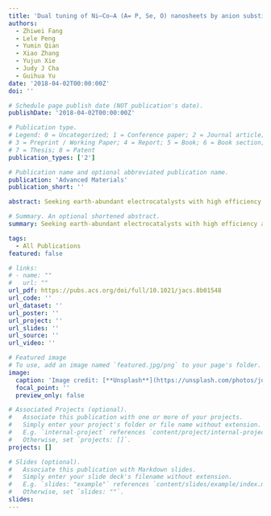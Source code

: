 ```yaml
---
title: 'Dual tuning of Ni–Co–A (A= P, Se, O) nanosheets by anion substitution and holey engineering for efficient hydrogen evolution'
authors:
  - Zhiwei Fang
  - Lele Peng
  - Yumin Qian
  - Xiao Zhang
  - Yujun Xie
  - Judy J Cha
  - Guihua Yu
date: '2018-04-02T00:00:00Z'
doi: ''

# Schedule page publish date (NOT publication's date).
publishDate: '2018-04-02T00:00:00Z'

# Publication type.
# Legend: 0 = Uncategorized; 1 = Conference paper; 2 = Journal article;
# 3 = Preprint / Working Paper; 4 = Report; 5 = Book; 6 = Book section;
# 7 = Thesis; 8 = Patent
publication_types: ['2']

# Publication name and optional abbreviated publication name.
publication: 'Advanced Materials'
publication_short: ''

abstract: Seeking earth-abundant electrocatalysts with high efficiency and durability has become the frontier of energy conversion research. Mixed-transition-metal (MTM)-based electrocatalysts, owing to the desirable electrical conductivity, synergistic effect of bimetal atoms, and structural stability, have recently emerged as new-generation hydrogen evolution reaction (HER) electrocatalysts. However, the correlation between anion species and their intrinsic electrocatalytic properties in MTM-based electrocatalysts is still not well understood. Here we present a novel approach to tuning the anion-dependent electrocatalytic characteristics in MTM-based catalyst for HER, using holey Ni/Co-based phosphides/selenides/oxides (Ni–Co–A, A = P, Se, O) as the model materials. The electrochemical results, combined with the electrical conductivity measurement and DFT calculation, reveal that P substitution could modulate the …

# Summary. An optional shortened abstract.
summary: Seeking earth-abundant electrocatalysts with high efficiency and durability has become the frontier of energy conversion research...

tags:
  - All Publications
featured: false

# links:
# - name: ""
#   url: ""
url_pdf: https://pubs.acs.org/doi/full/10.1021/jacs.8b01548
url_code: ''
url_dataset: ''
url_poster: ''
url_project: ''
url_slides: ''
url_source: ''
url_video: ''

# Featured image
# To use, add an image named `featured.jpg/png` to your page's folder.
image:
  caption: 'Image credit: [**Unsplash**](https://unsplash.com/photos/jdD8gXaTZsc)'
  focal_point: ''
  preview_only: false

# Associated Projects (optional).
#   Associate this publication with one or more of your projects.
#   Simply enter your project's folder or file name without extension.
#   E.g. `internal-project` references `content/project/internal-project/index.md`.
#   Otherwise, set `projects: []`.
projects: []

# Slides (optional).
#   Associate this publication with Markdown slides.
#   Simply enter your slide deck's filename without extension.
#   E.g. `slides: "example"` references `content/slides/example/index.md`.
#   Otherwise, set `slides: ""`.
slides:
---
```

